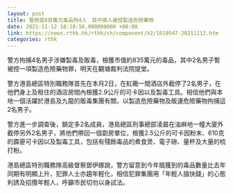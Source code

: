 ```yaml
---
layout: post
title: 警檢逾8百萬元毒品拘4人　其中兩人被控製造危險藥物
date: 2021-11-12 18:10:56.000000000 +08:00
link: https://news.rthk.hk/rthk/ch/component/k2/1619547-20211112.htm
categories: rthk
---
```


警方拘捕4名男子涉嫌製毒及販毒，檢獲市值約835萬元的毒品，其中2名男子暫被控一項製造危險藥物罪，明天在觀塘裁判法院提堂。

警方港島總區特別職務隊首先在本月2日，在紅磡一間酒店外截停了2名男子，在他們身上及租住的酒店房間內檢獲2.9公斤的可卡因以及製毒工具。相信他們與本地一個活躍於港島及九龍的販毒集團有關，以製造危險藥物及販運危險藥物拘捕這2名男子。

警方進一步調查後，鎖定多2名成員，港島總區刑事總部凌晨在油麻地一幢大廈外截停另外2名男子，將他們帶回一個劏房單位，檢獲2.5公斤的可卡因粉末、610克的霹靂可卡因以及製毒工具，包括有殘餘毒品的煮食煲、電子磅、量杯及大量的梳打粉。

港島總區特別職務隊高級督察鄧伊娜說，警方留意到今年搗獲到的毒品數量比去年同期有明顯上升，犯罪人士亦趨年輕化，相信犯罪集團用「年輕人搵快錢」的心態利誘及招攬年輕人，呼籲市民切勿以身試法。
